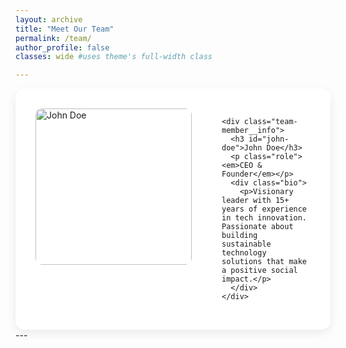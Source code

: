 ```yaml
---
layout: archive
title: "Meet Our Team"
permalink: /team/
author_profile: false
classes: wide #uses theme's full-width class

---
```

<style>
.archive .team-container {
  display: grid !important;
  grid-template-columns: 1fr !important;
  gap: 4rem !important;
  max-width: 1200px !important;
  margin: 0 auto !important;
  padding: 2rem 0 !important;
}

/* Team member grid */
.team-member {
  display: grid;
  grid-template-columns: 250px 1fr;
  gap: 3rem;
  padding: 2rem;
  background: #fff;
  border-radius: 15px;
  box-shadow: 0 5px 15px rgba(0,0,0,0.08);
}

/* Left column */
.team-member__photo {
  width: 100%;
  height: 250px;
  object-fit: cover;
  border-radius: 10px;
}

.team-member__social {
  margin-top: 1.5rem;
  text-align: center;
}

/* Right column */
.team-member__info {
  padding-right: 2rem;
}

/* Mobile styles */
@media (max-width: 768px) {
  .team-member {
    grid-template-columns: 1fr;
    text-align: center;
  }
  
  .team-member__photo {
    height: 200px;
    width: 200px !important;
    margin: 0 auto;
  }
  
  .team-member__info {
    padding-right: 0;
  }
}

/* Social links */
.team-member__social a {
  color: #333;
  font-size: 1.5rem;
  margin: 0 0.8rem;
  transition: all 0.3s ease;
}

.team-member__social a:hover {
  color: #0077b5;
  transform: translateY(-2px);
}
</style>

<div class="team-container">

  <!-- Team Member 1 -->
  <div class="team-member">
    <div class="team-member__left">
      <img src="{{ '/assets/images/team/john-doe.jpg' | relative_url }}" 
           alt="John Doe" 
           class="team-member__photo">
      <div class="team-member__social">
        <a href="#"><i class="fab fa-linkedin"></i></a>
        <a href="#"><i class="fab fa-github"></i></a>
        <a href="#"><i class="fas fa-envelope"></i></a>
      </div>
    </div>
    
    <div class="team-member__info">
      <h3 id="john-doe">John Doe</h3>
      <p class="role"><em>CEO & Founder</em></p>
      <div class="bio">
        <p>Visionary leader with 15+ years of experience in tech innovation. Passionate about building sustainable technology solutions that make a positive social impact.</p>
      </div>
    </div>
  </div>





</div>


<!-- Add Font Awesome for icons -->
<link rel="stylesheet" href="https://cdnjs.cloudflare.com/ajax/libs/font-awesome/5.15.4/css/all.min.css">
---
